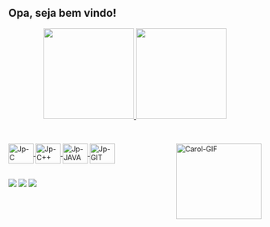 ## Opa, seja bem vindo!

<div align="center">
<a href="https://github.com/J0aoPaulo">
<img height="180em" src="https://github-readme-stats.vercel.app/api?username=J0aoPaulo&show_icons=true&theme=dark&include_all_commits=true&count_private=true"/>
<img height="180em" src="https://github-readme-stats.vercel.app/api/top-langs/?username=J0aoPaulo&layout=compact&langs_count=7&theme=dark"/>
</div>
  
  ##
  
  <div style="display: inline_block"><br>
<img align="center" alt="Jp-C" height="40" width="50" src="https://cdn.jsdelivr.net/gh/devicons/devicon/icons/c/c-original.svg">   
 <img align="center" alt="Jp-C++" height="40" width="50" src="https://cdn.jsdelivr.net/gh/devicons/devicon/icons/cplusplus/cplusplus-original.svg">
<img align="center" alt="Jp-JAVA" height="40" width="50" src="https://cdn.jsdelivr.net/gh/devicons/devicon/icons/java/java-original.svg">
<img align="center" alt="Jp-GIT" height="40" width="50" src="https://cdn.jsdelivr.net/gh/devicons/devicon/icons/git/git-plain.svg">
<img align="right" alt="Carol-GIF" height="150" width="170" src="https://i.pinimg.com/originals/1a/56/ea/1a56eaaaf78869d7c6e0e620b2b98394.gif">
</div>
  
  ##
  
  <div>
    <a href="https://www.instagram.com/_ojoao.almeida/" target="_blank"> <img src="https://img.shields.io/badge/Instagram-E4405F?style=for-the-badge&logo=instagram&logoColor=white" target="_blank"></a>
      <a href="linkedin.com/in/joaopaulo23" target="_blank"> <img src="https://img.shields.io/badge/LinkedIn-0077B5?style=for-the-badge&logo=linkedin&logoColor=white" target="_blank"></a>
    <a href="mailto:ojoaopaulo1324@gmail.com"> <img src="https://img.shields.io/badge/Gmail-D14836?style=for-the-badge&logo=gmail&logoColor=white" target="_blank"></a>
